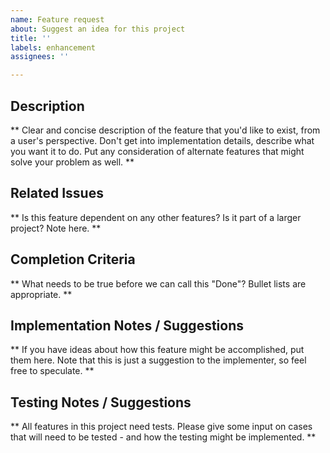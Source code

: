 ```yaml
---
name: Feature request
about: Suggest an idea for this project
title: ''
labels: enhancement
assignees: ''

---
```


## Description

** Clear and concise description of the feature that you'd like to exist, from a user's perspective. Don't get into implementation details, describe what you want it to do. Put any consideration of alternate features that might solve your problem as well. **

## Related Issues

** Is this feature dependent on any other features? Is it part of a larger project? Note here. **

## Completion Criteria

** What needs to be true before we can call this "Done"? Bullet lists are appropriate. **

## Implementation Notes / Suggestions

** If you have ideas about how this feature might be accomplished, put them here. Note that this is just a suggestion to the implementer, so feel free to speculate. **

## Testing Notes / Suggestions

** All features in this project need tests. Please give some input on cases that will need to be tested - and how the testing might be implemented. **

